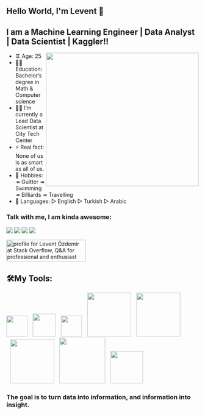 ## Hello World, I'm Levent 👋


## I am a Machine Learning Engineer | Data Analyst | Data Scientist | Kaggler!!
<img src=https://media4.giphy.com/media/zoKdmndB8QBR2c0gjy/giphy.gif width="400" height="350" align="right">

- ♊️ Age: 25
- 👨‍🎓 Education: Bachelor’s degree in Math & Computer science
- 👨‍💻 I’m currently a Lead Data Scientist at City Tech Center
- ⚡ Real fact: None of us is as smart as all of us.
- 🎯 Hobbies: ↠ Guitter ↠ Swimming ↠ Billiards ↠ Travelling
- 💬 Languages: ▻ English ▻ Turkish ▻ Arabic
### Talk with me, I am kinda awesome:
<p float="left">
<a href="mailto:leventoz997@gmail.com"><img src="https://img.shields.io/badge/Gmail-D14836?style=for-the-badge&logo=gmail&logoColor=white" /></a>
<a href="https://www.linkedin.com/in/levent-ozdemir/"><img src="https://img.shields.io/badge/LinkedIn-0077B5?style=for-the-badge&logo=linkedin&logoColor=yellow" /></a>
<a href="https://www.kaggle.com/leventoz"><img src="https://img.shields.io/badge/Kaggle-20BEFF?style=for-the-badge&logo=Kaggle&logoColor=white" /></a>
<a href="https://leventozdemir.medium.com/"><img src="https://img.shields.io/badge/Medium-12100E?style=for-the-badge&logo=medium&logoColor=white" /></a>
</p>
<a href="https://stackoverflow.com/users/10757176/levent-%c3%96zdemir"><img src="https://stackoverflow.com/users/flair/10757176.png?theme=dark" width="208" height="58" alt="profile for Levent &#214;zdemir at Stack Overflow, Q&amp;A for professional and enthusiast programmers" title="profile for Levent &#214;zdemir at Stack Overflow, Q&amp;A for professional and enthusiast programmers"></a>

## 🛠My Tools:
<p float="left">
<img src="https://img.icons8.com/color/144/000000/python--v2.png" width="55" hight="75">
<img src="https://www.bconcepts.pt/wp-content/uploads/2019/04/PowerBI-Logo.png" width="60" hight="75" style="margin-left: 10">
<img src="https://img.icons8.com/nolan/128/sql.png" width="55" hight="65"   style="margin-left: 10"/>
<img src="https://cdn.icon-icons.com/icons2/2699/PNG/512/apache_spark_logo_icon_170561.png" width="115" hight="75" style="margin-left: 10">
<img src="https://upload.wikimedia.org/wikipedia/commons/3/31/NumPy_logo_2020.svg" width="115" hight="125" style="margin-left: 10">
<img src="https://upload.wikimedia.org/wikipedia/commons/e/ed/Pandas_logo.svg" width="115" hight="75" style="margin-left: 10">
<img src="https://miro.medium.com/max/805/1*aUSZsGFCMPNYCkQygs4aGQ.jpeg" width="120" hight="75" style="margin-left: 10">
<img src="https://pbs.twimg.com/profile_images/1105548722/scikit-learn-logo_400x400.png" width="85" hight="55" style="padding-left: 10">

</p>

### The goal is to turn data into information, and information into insight. 

